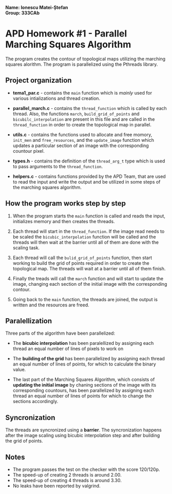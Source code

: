**Name: Ionescu Matei-Ștefan**  
**Group: 333CAb**

# APD Homework #1 - Parallel Marching Squares Algorithm

The program creates the contour of topological maps utilizing the marching
squares alorithm. The program is parallelized using the Pthreads library.

## Project organization
- **tema1_par.c** - contains the ``main`` function which is *mainly* used for
various intializations and thread creation.

- **parallel_march.c** - contains the ``thread_function`` which is called by
each thread. Also, the functions ``march``, ``build_grid_of_points`` and
``bicubilc_interpolation`` are present in this file and are called in the
``thread_function`` in order to create the topological map in parallel.

- **utils.c** - contains the functions used to allocate and free momory,
``init_men`` and ``free_resources``, and the ``update_image`` function which
updates a particular section of an image with the corresponding countour pixel.

- **types.h** - contains the definition of the ``thread_arg_t`` type which is
used to pass arguments to the ``thread_function``.

- **helpers.c** - contains functions provided by the APD Team, that are used
to read the input and write the output and be utilized in some steps of the
marching squares algorithm.


## How the program works step by step
1. When the program starts the ``main`` function is called and reads the input,
initializes memory and then creates the threads.

2. Each thread will start in the ``thread_function``. If the image read needs
to be scaled the ``bicubic_interpolation`` function will be called and the
threads will then wait at the barrier until all of them are done with the
scaling task.

3. Each thread will call the ``bulid_grid_of_points`` function, then start
working to build the grid of points required in order to create the topological
map. The threads will wait at a barrier until all of them finish.

4. Finally the treads will call the ``march`` function and will start to update
the image, changing each section of the initial image with the corresponding
contour.

5. Going back to the ``main`` function, the threads are joined, the output is
written and the resources are freed.


## Paralellization
Three parts of the algorithm have been parallelized:
- The **bicubic interpolation** has been paralellized by assigning each thread
an equal number of lines of pixels to work on

- The **building of the grid** has been parallelized by assigning each thread
an equal number of lines of points, for which to calculate the binary value.

- The last part of the Marching Squares Algorithm, which consists of **updating
the initial image** by chaning sections of the image with its corresponding
countours, has been parallelized by assigning each thread an equal number of
lines of points for which to change the sections accordingly.

## Syncronization
The threads are syncronized using a **barrier**. The syncronization happens after
the image scaling using bicubic interpolation step and after building the grid
of points. 

## Notes
- The program passes the test on the checker with the score 120/120p.
- The speed-up of creating 2 threads is around 2.00.
- The speed-up of creating 4 threads is around 3.30.
- No leaks have been reported by valgrind.